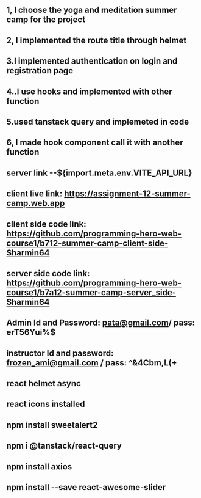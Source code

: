 ## 1, I choose the yoga and meditation summer camp for the project

## 2, I implemented the route title through helmet

## 3.I implemented authentication on login and registration page

## 4..I use hooks and implemented with other function

## 5.used tanstack query and implemeted in code

## 6, I made hook component call it with another function

## server link --${import.meta.env.VITE_API_URL}

## client live link: https://assignment-12-summer-camp.web.app

## client side code link: https://github.com/programming-hero-web-course1/b712-summer-camp-client-side-Sharmin64

## server side code link: https://github.com/programming-hero-web-course1/b7a12-summer-camp-server_side-Sharmin64

## Admin Id and Password: pata@gmail.com/ pass: erT56Yui%$

## instructor Id and password: frozen_ami@gmail.com / pass: ^&4Cbm,L(+

## react helmet async

## react icons installed

## npm install sweetalert2

## npm i @tanstack/react-query

## npm install axios

## npm install --save react-awesome-slider
